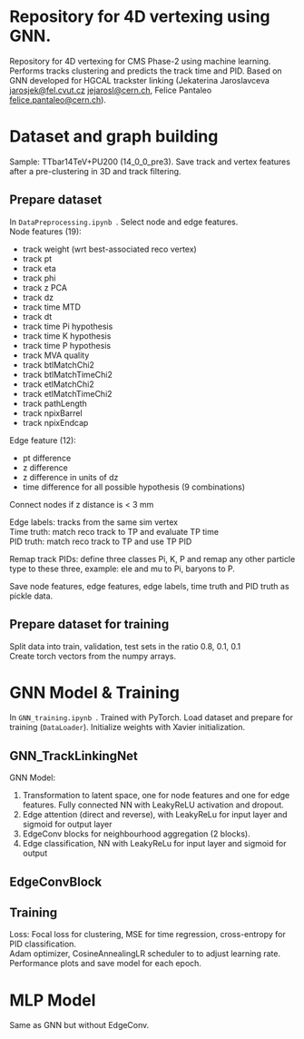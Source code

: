 # Repository for 4D vertexing using GNN.

Repository for 4D vertexing for CMS Phase-2 using machine learning. Performs tracks clustering and predicts the track time and PID. 
Based on GNN developed for HGCAL trackster linking (Jekaterina Jaroslavceva <jarosjek@fel.cvut.cz> <jejarosl@cern.ch>, Felice Pantaleo <felice.pantaleo@cern.ch>).

# Dataset and graph building
Sample: TTbar14TeV+PU200 (14_0_0_pre3).
Save track and vertex features after a pre-clustering in 3D and track filtering. 

## Prepare dataset 
In ```DataPreprocessing.ipynb ```. Select node and edge features.    
Node features (19):
- track weight (wrt best-associated reco vertex)
- track pt
- track eta
- track phi
- track z PCA
- track dz
- track time MTD
- track dt
- track time Pi hypothesis
- track time K hypothesis
- track time P hypothesis
- track MVA quality
- track btlMatchChi2
- track btlMatchTimeChi2
- track etlMatchChi2
- track etlMatchTimeChi2
- track pathLength
- track npixBarrel
- track npixEndcap

Edge feature (12):
- pt difference
- z difference
- z difference in units of dz
- time difference for all possible hypothesis (9 combinations)  

Connect nodes if z distance is < 3 mm  

Edge labels: tracks from the same sim vertex  
Time truth: match reco track to TP and evaluate TP time   
PID truth: match reco track to TP and use TP PID 

Remap track PIDs: define three classes Pi, K, P and remap any other particle type to these three, example: ele and mu to Pi, baryons to P.   

Save node features, edge features, edge labels, time truth and PID truth as pickle data.  

## Prepare dataset for training
Split data into train, validation, test sets in the ratio 0.8, 0.1, 0.1   
Create torch vectors from the numpy arrays.  


# GNN Model & Training
In ```GNN_training.ipynb ```. Trained with PyTorch.
Load dataset and prepare for training (```DataLoader```). Initialize weights with Xavier initialization.  

## GNN_TrackLinkingNet
GNN Model:  
1. Transformation to latent space, one for node features and one for edge features. Fully connected NN with LeakyReLU activation and dropout.
2. Edge attention (direct and reverse), with LeakyReLu for input layer and sigmoid for output layer
3. EdgeConv blocks for neighbourhood aggregation (2 blocks).
4. Edge classification, NN  with LeakyReLu for input layer and sigmoid for output  

## EdgeConvBlock

## Training
Loss: Focal loss for clustering, MSE for time regression, cross-entropy for PID classification.  
Adam optimizer, CosineAnnealingLR scheduler to to adjust learning rate.  
Performance plots and save model for each epoch.  

# MLP Model
Same as GNN but without EdgeConv.
